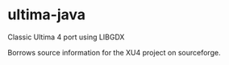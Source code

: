 ultima-java
=========

Classic Ultima 4 port using LIBGDX

Borrows source information for the XU4 project on sourceforge.
